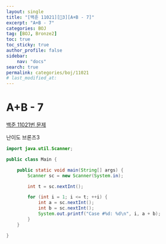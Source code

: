 ```yaml
---
layout:	single
title: "[백준 11021][🤎3][A+B - 7]"
excerpt: "A+B - 7"
categories: BOJ
tag: [BOJ, Bronze2]
toc: true
toc_sticky: true
author_profile: false
sidebar:
    nav: "docs"
search: true
permalink: categories/boj/11021
# last_modified_at:
---
```


# A+B - 7

<a href="https://www.acmicpc.net/problem/11021">백준 11021번 문제</a>

난이도 브론즈3


```java
import java.util.Scanner;

public class Main {

	public static void main(String[] args) {
		Scanner sc = new Scanner(System.in);

		int t = sc.nextInt();

		for (int i = 1; i <= t; ++i) {
			int a = sc.nextInt();
			int b = sc.nextInt();
			System.out.printf("Case #%d: %d\n", i, a + b);
		}
	}

}
```


